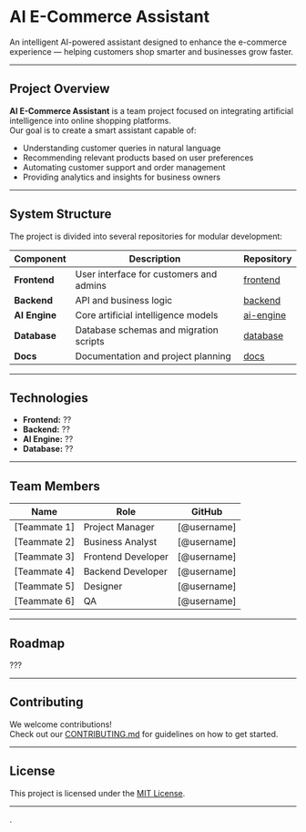 # AI E-Commerce Assistant

An intelligent AI-powered assistant designed to enhance the e-commerce experience — helping customers shop smarter and businesses grow faster.

---

## Project Overview

**AI E-Commerce Assistant** is a team project focused on integrating artificial intelligence into online shopping platforms.  
Our goal is to create a smart assistant capable of:
- Understanding customer queries in natural language  
- Recommending relevant products based on user preferences
- Automating customer support and order management
- Providing analytics and insights for business owners  

---

## System Structure

The project is divided into several repositories for modular development:

| Component | Description | Repository |
|------------|-------------|-------------|
|  **Frontend** | User interface for customers and admins | [frontend](https://github.com/AIProjectGroup/Frontend) |
|  **Backend** | API and business logic | [backend](https://github.com/AIProjectGroup/Backend) |
|  **AI Engine** | Core artificial intelligence models | [ai-engine](https://github.com/YourOrg/ai-engine) |
|  **Database** | Database schemas and migration scripts | [database](https://github.com/YourOrg/database) |
|  **Docs** | Documentation and project planning | [docs](https://github.com/YourOrg/docs) |

---

##  Technologies

- **Frontend:** ??  
- **Backend:** ??  
- **AI Engine:** ??  
- **Database:** ??    

---

##  Team Members

| Name | Role | GitHub |
|------|------|---------|
| [Teammate 1] | Project Manager | [@username] |
  [Teammate 2] | Business Analyst | [@username] |
| [Teammate 3] | Frontend Developer | [@username] |
| [Teammate 4] | Backend Developer | [@username] |
| [Teammate 5] | Designer | [@username] |
| [Teammate 6] | QA | [@username] |

---

##  Roadmap

???  

---

##  Contributing

We welcome contributions!  
Check out our [CONTRIBUTING.md](./CONTRIBUTING.md) for guidelines on how to get started.

---

##  License

This project is licensed under the [MIT License](./LICENSE).

---
.
